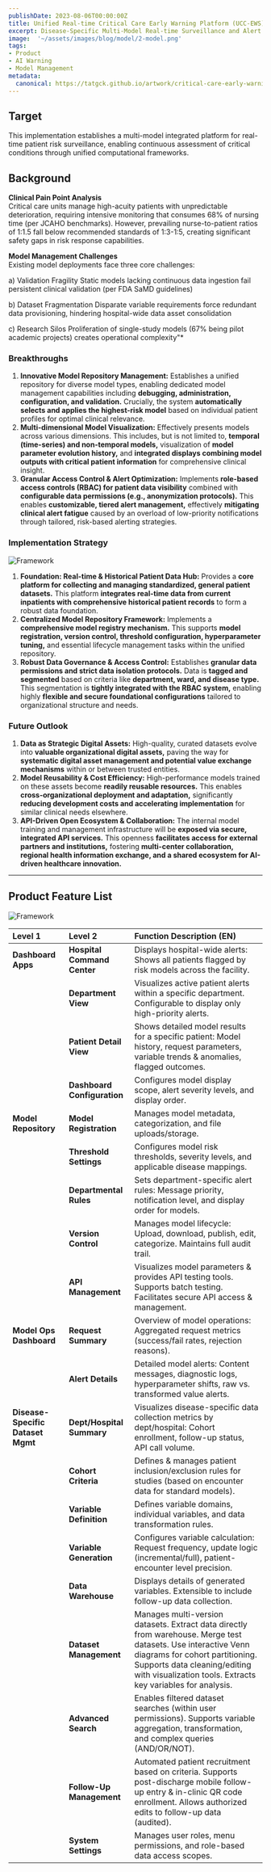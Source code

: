 ```yaml
---
publishDate: 2023-08-06T00:00:00Z
title: Unified Real-time Critical Care Early Warning Platform (UCC-EWS)
excerpt: Disease-Specific Multi-Model Real-time Surveillance and Alert Platform.
image:  '~/assets/images/blog/model/2-model.png'
tags:
- Product
- AI Warning
- Model Management
metadata:
  canonical: https://tatgck.github.io/artwork/critical-care-early-warning-platform
---
```


## Target

This implementation establishes a multi-model integrated platform for real-time patient risk surveillance, enabling continuous assessment of critical conditions through unified computational frameworks.

## Background

**Clinical Pain Point Analysis** <br />
Critical care units manage high-acuity patients with unpredictable deterioration, requiring intensive monitoring that consumes 68% of nursing time (per JCAHO benchmarks). However, prevailing nurse-to-patient ratios of 1:1.5 fall below recommended standards of 1:3-1:5, creating significant safety gaps in risk response capabilities.

**Model Management Challenges** <br />
Existing model deployments face three core challenges:

a) Validation Fragility
Static models lacking continuous data ingestion fail persistent clinical validation (per FDA SaMD guidelines)

b) Dataset Fragmentation
Disparate variable requirements force redundant data provisioning, hindering hospital-wide data asset consolidation

c) Research Silos
Proliferation of single-study models (67% being pilot academic projects) creates operational complexity"*

### Breakthroughs

1. **Innovative Model Repository Management:** Establishes a unified repository for diverse model types, enabling dedicated model management capabilities including **debugging, administration, configuration, and validation.** Crucially, the system **automatically selects and applies the highest-risk model** based on individual patient profiles for optimal clinical relevance.
2. **Multi-dimensional Model Visualization:** Effectively presents models across various dimensions. This includes, but is not limited to, **temporal (time-series) and non-temporal models,** visualization of **model parameter evolution history,** and **integrated displays combining model outputs with critical patient information** for comprehensive clinical insight.
3. **Granular Access Control & Alert Optimization:** Implements **role-based access controls (RBAC) for patient data visibility** combined with **configurable data permissions (e.g., anonymization protocols).** This enables **customizable, tiered alert management,** effectively **mitigating clinical alert fatigue** caused by an overload of low-priority notifications through tailored, risk-based alerting strategies.

### Implementation Strategy

![Framework](../../assets/images/blog/model/2-fream01.png "Simplified Framework")

1. **Foundation: Real-time & Historical Patient Data Hub:** Provides a **core platform for collecting and managing standardized, general patient datasets.** This platform **integrates real-time data from current inpatients with comprehensive historical patient records** to form a robust data foundation.
2. **Centralized Model Repository Framework:** Implements a **comprehensive model registry mechanism.** This supports **model registration, version control, threshold configuration, hyperparameter tuning,** and essential lifecycle management tasks within the unified repository.
3. **Robust Data Governance & Access Control:** Establishes **granular data permissions and strict data isolation protocols.** Data is **tagged and segmented** based on criteria like **department, ward, and disease type.** This segmentation is **tightly integrated with the RBAC system,** enabling highly **flexible and secure foundational configurations** tailored to organizational structure and needs.

### Future Outlook

1. **Data as Strategic Digital Assets:** High-quality, curated datasets evolve into **valuable organizational digital assets,** paving the way for **systematic digital asset management and potential value exchange mechanisms** within or between trusted entities.
2. **Model Reusability & Cost Efficiency:** High-performance models trained on these assets become **readily reusable resources.** This enables **cross-organizational deployment and adaptation,** significantly **reducing development costs and accelerating implementation** for similar clinical needs elsewhere.
3. **API-Driven Open Ecosystem & Collaboration:** The internal model training and management infrastructure will be **exposed via secure, integrated API services.** This openness **facilitates access for external partners and institutions,** fostering **multi-center collaboration, regional health information exchange, and a shared ecosystem for AI-driven healthcare innovation.**

---

## Product Feature List

![Framework](../../assets/images/blog/model/2-model.png "Model Repository example")

| Level 1            | Level 2               | Function Description (EN)                                                                                                |
| :----------------- | :-------------------- | :---------------------------------------------------------------------------------------------------------------------- |
| **Dashboard Apps** | **Hospital Command Center** | Displays hospital-wide alerts: Shows all patients flagged by risk models across the facility.                          |
|                    | **Department View**     | Visualizes active patient alerts within a specific department. Configurable to display only high-priority alerts.        |
|                    | **Patient Detail View** | Shows detailed model results for a specific patient: Model history, request parameters, variable trends & anomalies, flagged outcomes. |
|                    | **Dashboard Configuration** | Configures model display scope, alert severity levels, and display order.                                             |
| **Model Repository** | **Model Registration**   | Manages model metadata, categorization, and file uploads/storage.                                                     |
|                    | **Threshold Settings**   | Configures model risk thresholds, severity levels, and applicable disease mappings.                                   |
|                    | **Departmental Rules**   | Sets department-specific alert rules: Message priority, notification level, and display order for models.               |
|                    | **Version Control**      | Manages model lifecycle: Upload, download, publish, edit, categorize. Maintains full audit trail.                     |
|                    | **API Management**       | Visualizes model parameters & provides API testing tools. Supports batch testing. Facilitates secure API access & management. |
| **Model Ops Dashboard** | **Request Summary**      | Overview of model operations: Aggregated request metrics (success/fail rates, rejection reasons).                     |
|                    | **Alert Details**        | Detailed model alerts: Content messages, diagnostic logs, hyperparameter shifts, raw vs. transformed value alerts.     |
| **Disease-Specific Dataset Mgmt** | **Dept/Hospital Summary** | Visualizes disease-specific data collection metrics by dept/hospital: Cohort enrollment, follow-up status, API call volume. |
|                    | **Cohort Criteria**      | Defines & manages patient inclusion/exclusion rules for studies (based on encounter data for standard models).         |
|                    | **Variable Definition**  | Defines variable domains, individual variables, and data transformation rules.                                         |
|                    | **Variable Generation**  | Configures variable calculation: Request frequency, update logic (incremental/full), patient-encounter level precision. |
|                    | **Data Warehouse**       | Displays details of generated variables. Extensible to include follow-up data collection.                              |
|                    | **Dataset Management**   | Manages multi-version datasets. Extract data directly from warehouse. Merge test datasets. Use interactive Venn diagrams for cohort partitioning. Supports data cleaning/editing with visualization tools. Extracts key variables for analysis. |
|                    | **Advanced Search**      | Enables filtered dataset searches (within user permissions). Supports variable aggregation, transformation, and complex queries (AND/OR/NOT). |
|                    | **Follow-Up Management** | Automated patient recruitment based on criteria. Supports post-discharge mobile follow-up entry & in-clinic QR code enrollment. Allows authorized edits to follow-up data (audited). |
|                    | **System Settings**      | Manages user roles, menu permissions, and role-based data access scopes.                                               |
